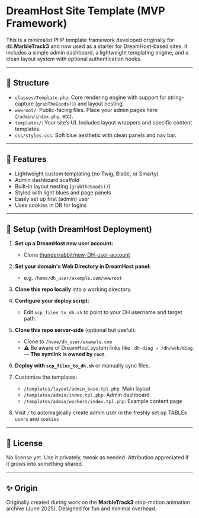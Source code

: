 # DreamHost Site Template (MVP Framework)

This is a minimalist PHP template framework developed originally for
db.**MarbleTrack3** and now used as a starter for DreamHost-based sites.
It includes a simple admin dashboard, a lightweight templating engine,
and a clean layout system with optional authentication hooks.

---

## 📂 Structure

- `classes/Template.php`: Core rendering engine with support for string-capture (`grabTheGoods()`) and layout nesting.
- `wwwroot/`: Public-facing files. Place your admin pages here (`/admin/index.php`, etc).
- `templates/`: Your site’s UI. Includes layout wrappers and specific content templates.
- `css/styles.css`: Soft blue aesthetic with clean panels and nav bar.

---

## 🚀 Features

- Lightweight custom templating (no Twig, Blade, or Smarty)
- Admin dashboard scaffold
- Built-in layout nesting (`grabTheGoods()`)
- Styled with light blues and page panels
- Easily set up first (admin) user
- Uses cookies in DB for logins

---

## 🔧 Setup (with DreamHost Deployment)

1. **Set up a DreamHost new user account:**
   - Clone [thunderrabbit/new-DH-user-account](https://github.com/thunderrabbit/new-DH-user-account)

2. **Set your domain's Web Directory in DreamHost panel:**
   - e.g. `/home/dh_user/example.com/wwwroot`

3. **Clone this repo locally** into a working directory.

4. **Configure your deploy script:**
   - Edit `scp_files_to_dh.sh` to point to your DH username and target path.

5. **Clone this repo server-side** (optional but useful):
   - Clone to `/home/dh_user/example.com`
   - ⚠️ Be aware of DreamHost system links like `.dh-diag → /dh/web/diag` — **The symlink is owned by `root`**.

6. **Deploy with `scp_files_to_dh.sh`** or manually sync files.

7. Customize the templates:
   - `/templates/layout/admin_base.tpl.php`: Main layout
   - `/templates/admin/index.tpl.php`: Admin dashboard
   - `/templates/admin/workers/index.tpl.php`: Example content page

8. Visit `/` to automagically create admin user in the freshly set up TABLEs `users` and `cookies`

---

## 📝 License

No license yet. Use it privately, tweak as needed. Attribution appreciated if it grows into something shared.

---

## ✨ Origin

Originally created during work on the **MarbleTrack3** stop-motion animation archive (June 2025). Designed for fun and minimal overhead.
